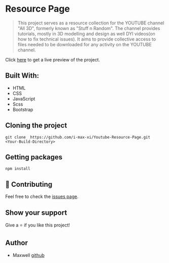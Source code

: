 # Resource Page

> This project serves as a resource collection for the YOUTUBE channel "All 3D", formerly known as "Stuff n Random".
The channel provides tutorials, mostly in 3D modelling and design as well DYI videos(on how to fix technical issues).
It aims to provide collective access to files needed to be downloaded for any activity on the YOUTUBE channel.


Click [here](https://i-max-xi.github.io/Restaurant-site/) 
to get a live preview of the project.

## Built With:
 - HTML
 - CSS
 - JavaScript
 - Scss
 - Bootstrap


## Cloning the project
```
git clone  https://github.com/i-max-xi/Youtube-Resource-Page.git <Your-Build-Directory>
```


## Getting packages
```
npm install
```


 ## 🤝 Contributing

Feel free to check the [issues page](https://github.com/i-max-xi/Youtube-Resource-Page./issues).

## Show your support

Give a ⭐️ if you like this project!

## Author

- Maxwell [github](https://github.com/i-max-xi)
